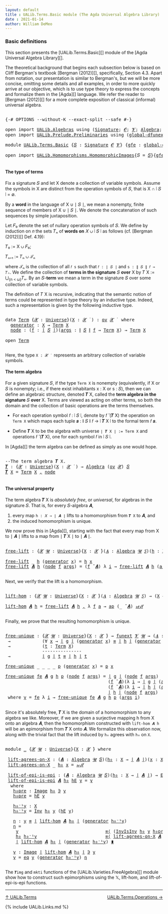 ```yaml
---
layout: default
title : UALib.Terms.Basic module (The Agda Universal Algebra Library)
date : 2021-01-14
author: William DeMeo
---
```


### <a id="basic-definitions">Basic definitions</a>

This section presents the [UALib.Terms.Basic][] module of the [Agda Universal Algebra Library][].

The theoretical background that begins each subsection below is based on Cliff Bergman's textbook [Bergman (2012)][], specifically, Section 4.3.  Apart from notation, our presentation is similar to Bergman's, but we will be more concise, omitting some details and all examples, in order to more quickly arrive at our objective, which is to use type theory to express the concepts and formalize them in the [Agda][] language.  We refer the reader to [Bergman (2012)][] for a more complete exposition of classical (informal) universal algebra.

<pre class="Agda">

<a id="845" class="Symbol">{-#</a> <a id="849" class="Keyword">OPTIONS</a> <a id="857" class="Pragma">--without-K</a> <a id="869" class="Pragma">--exact-split</a> <a id="883" class="Pragma">--safe</a> <a id="890" class="Symbol">#-}</a>

<a id="895" class="Keyword">open</a> <a id="900" class="Keyword">import</a> <a id="907" href="UALib.Algebras.html" class="Module">UALib.Algebras</a> <a id="922" class="Keyword">using</a> <a id="928" class="Symbol">(</a><a id="929" href="UALib.Algebras.Signatures.html#1377" class="Function">Signature</a><a id="938" class="Symbol">;</a> <a id="940" href="universes.html#613" class="Generalizable">𝓞</a><a id="941" class="Symbol">;</a> <a id="943" href="universes.html#617" class="Generalizable">𝓥</a><a id="944" class="Symbol">;</a> <a id="946" href="UALib.Algebras.Algebras.html#771" class="Function">Algebra</a><a id="953" class="Symbol">;</a> <a id="955" href="UALib.Algebras.Algebras.html#3472" class="Function Operator">_↠_</a><a id="958" class="Symbol">)</a>
<a id="960" class="Keyword">open</a> <a id="965" class="Keyword">import</a> <a id="972" href="UALib.Prelude.Preliminaries.html" class="Module">UALib.Prelude.Preliminaries</a> <a id="1000" class="Keyword">using</a> <a id="1006" class="Symbol">(</a><a id="1007" href="MGS-Subsingleton-Theorems.html#3468" class="Function">global-dfunext</a><a id="1021" class="Symbol">;</a> <a id="1023" href="universes.html#551" class="Postulate">Universe</a><a id="1031" class="Symbol">;</a> <a id="1033" href="universes.html#758" class="Function Operator">_̇</a><a id="1035" class="Symbol">)</a>

<a id="1038" class="Keyword">module</a> <a id="1045" href="UALib.Terms.Basic.html" class="Module">UALib.Terms.Basic</a> <a id="1063" class="Symbol">{</a><a id="1064" href="UALib.Terms.Basic.html#1064" class="Bound">𝑆</a> <a id="1066" class="Symbol">:</a> <a id="1068" href="UALib.Algebras.Signatures.html#1377" class="Function">Signature</a> <a id="1078" href="universes.html#613" class="Generalizable">𝓞</a> <a id="1080" href="universes.html#617" class="Generalizable">𝓥</a><a id="1081" class="Symbol">}</a> <a id="1083" class="Symbol">{</a><a id="1084" href="UALib.Terms.Basic.html#1084" class="Bound">gfe</a> <a id="1088" class="Symbol">:</a> <a id="1090" href="MGS-Subsingleton-Theorems.html#3468" class="Function">global-dfunext</a><a id="1104" class="Symbol">}</a> <a id="1106" class="Keyword">where</a>

<a id="1113" class="Keyword">open</a> <a id="1118" class="Keyword">import</a> <a id="1125" href="UALib.Homomorphisms.HomomorphicImages.html" class="Module">UALib.Homomorphisms.HomomorphicImages</a><a id="1162" class="Symbol">{</a><a id="1163" class="Argument">𝑆</a> <a id="1165" class="Symbol">=</a> <a id="1167" href="UALib.Terms.Basic.html#1064" class="Bound">𝑆</a><a id="1168" class="Symbol">}{</a><a id="1170" href="UALib.Terms.Basic.html#1084" class="Bound">gfe</a><a id="1173" class="Symbol">}</a> <a id="1175" class="Keyword">hiding</a> <a id="1182" class="Symbol">(</a>Universe<a id="1191" class="Symbol">;</a> _̇<a id="1195" class="Symbol">;</a> Algebra<a id="1204" class="Symbol">)</a> <a id="1206" class="Keyword">public</a>

</pre>

#### <a id="the-type-of-terms">The type of terms</a>

Fix a signature 𝑆 and let X denote a collection of variable symbols. Assume the symbols in X are distinct from the operation symbols of 𝑆, that is X ∩ ∣ 𝑆 ∣ = ∅.

By a **word** in the language of X ∪ ∣ 𝑆 ∣, we mean a nonempty, finite sequence of members of X ∪ ∣ 𝑆 ∣. We denote the concatenation of such sequences by simple juxtaposition.

Let 𝐹₀ denote the set of nullary operation symbols of 𝑆. We define by induction on 𝑛 the sets 𝑇ₙ of **words on** 𝑋 ∪ ∣ 𝑆 ∣ as follows (cf. [Bergman (2012)][] Def. 4.19):

𝑇₀ := X ∪ 𝐹₀;

𝑇ₙ₊₁ := 𝑇ₙ ∪ 𝒯ₙ

where 𝒯ₙ is the collection of all `𝑓 s` such that `𝑓 : ∣ 𝑆 ∣` and `s : ∥ 𝑆 ∥ 𝑓 → 𝑇ₙ`. We define the collection of **terms in the signature** 𝑆 **over** X by 𝑇 X := ⋃<sub>{n < ω}</sub>𝑇ₙ. By an 𝑆-**term** we mean a term in the signature 𝑆 over some collection of variable symbols.

The definition of 𝑇 X is recursive, indicating that the semantic notion of terms could be represented in type theory by an inductive type. Indeed, such a representation is given by the following inductive type.

<pre class="Agda">

<a id="2330" class="Keyword">data</a> <a id="Term"></a><a id="2335" href="UALib.Terms.Basic.html#2335" class="Datatype">Term</a> <a id="2340" class="Symbol">{</a><a id="2341" href="UALib.Terms.Basic.html#2341" class="Bound">𝓧</a> <a id="2343" class="Symbol">:</a> <a id="2345" href="universes.html#551" class="Postulate">Universe</a><a id="2353" class="Symbol">}(</a><a id="2355" href="UALib.Terms.Basic.html#2355" class="Bound">X</a> <a id="2357" class="Symbol">:</a> <a id="2359" href="UALib.Terms.Basic.html#2341" class="Bound">𝓧</a> <a id="2361" href="universes.html#758" class="Function Operator">̇</a> <a id="2363" class="Symbol">)</a> <a id="2365" class="Symbol">:</a> <a id="2367" href="UALib.Algebras.Products.html#2030" class="Function">ov</a> <a id="2370" href="UALib.Terms.Basic.html#2341" class="Bound">𝓧</a> <a id="2372" href="universes.html#758" class="Function Operator">̇</a>  <a id="2375" class="Keyword">where</a>
  <a id="Term.generator"></a><a id="2383" href="UALib.Terms.Basic.html#2383" class="InductiveConstructor">generator</a> <a id="2393" class="Symbol">:</a> <a id="2395" href="UALib.Terms.Basic.html#2355" class="Bound">X</a> <a id="2397" class="Symbol">→</a> <a id="2399" href="UALib.Terms.Basic.html#2335" class="Datatype">Term</a> <a id="2404" href="UALib.Terms.Basic.html#2355" class="Bound">X</a>
  <a id="Term.node"></a><a id="2408" href="UALib.Terms.Basic.html#2408" class="InductiveConstructor">node</a> <a id="2413" class="Symbol">:</a> <a id="2415" class="Symbol">(</a><a id="2416" href="UALib.Terms.Basic.html#2416" class="Bound">f</a> <a id="2418" class="Symbol">:</a> <a id="2420" href="UALib.Prelude.Preliminaries.html#11659" class="Function Operator">∣</a> <a id="2422" href="UALib.Terms.Basic.html#1064" class="Bound">𝑆</a> <a id="2424" href="UALib.Prelude.Preliminaries.html#11659" class="Function Operator">∣</a><a id="2425" class="Symbol">)(</a><a id="2427" href="UALib.Terms.Basic.html#2427" class="Bound">args</a> <a id="2432" class="Symbol">:</a> <a id="2434" href="UALib.Prelude.Preliminaries.html#11740" class="Function Operator">∥</a> <a id="2436" href="UALib.Terms.Basic.html#1064" class="Bound">𝑆</a> <a id="2438" href="UALib.Prelude.Preliminaries.html#11740" class="Function Operator">∥</a> <a id="2440" href="UALib.Terms.Basic.html#2416" class="Bound">f</a> <a id="2442" class="Symbol">→</a> <a id="2444" href="UALib.Terms.Basic.html#2335" class="Datatype">Term</a> <a id="2449" href="UALib.Terms.Basic.html#2355" class="Bound">X</a><a id="2450" class="Symbol">)</a> <a id="2452" class="Symbol">→</a> <a id="2454" href="UALib.Terms.Basic.html#2335" class="Datatype">Term</a> <a id="2459" href="UALib.Terms.Basic.html#2355" class="Bound">X</a>

<a id="2462" class="Keyword">open</a> <a id="2467" href="UALib.Terms.Basic.html#2335" class="Module">Term</a>

</pre>

Here, the type `X : 𝓧 ̇` &nbsp; represents an arbitrary collection of variable symbols.

#### <a id="the-term-algebra">The term algebra</a>

For a given signature 𝑆, if the type `Term X` is nonempty (equivalently, if X or 𝑆 is nonempty; i.e., if there exist inhabitants x : X or s : 𝑆), then we can define an algebraic structure, denoted 𝑻 X, called the **term algebra in the signature** 𝑆 **over** X.  Terms are viewed as acting on other terms, so both the domain and the collection of basic operations are the terms themselves.

* For each operation symbol 𝑓 : ∣ 𝑆 ∣, denote by 𝑓 ̂ (𝑻 X) the operation on `Term X` which maps each tuple 𝒔 : ∥ 𝑆 ∥ 𝑓 → ∣ 𝑻 X ∣ to the formal term 𝑓 𝒔.

* Define 𝑻 X to be the algebra with universe `∣ 𝑻 X ∣ := Term X` and operations 𝑓 ̂ (𝑻 X), one for each symbol 𝑓 in ∣ 𝑆 ∣.

In [Agda][] the term algebra can be defined as simply as one would hope.

<pre class="Agda">

<a id="3382" class="Comment">--The term algebra 𝑻 X.</a>
<a id="𝑻"></a><a id="3406" href="UALib.Terms.Basic.html#3406" class="Function">𝑻</a> <a id="3408" class="Symbol">:</a> <a id="3410" class="Symbol">{</a><a id="3411" href="UALib.Terms.Basic.html#3411" class="Bound">𝓧</a> <a id="3413" class="Symbol">:</a> <a id="3415" href="universes.html#551" class="Postulate">Universe</a><a id="3423" class="Symbol">}(</a><a id="3425" href="UALib.Terms.Basic.html#3425" class="Bound">X</a> <a id="3427" class="Symbol">:</a> <a id="3429" href="UALib.Terms.Basic.html#3411" class="Bound">𝓧</a> <a id="3431" href="universes.html#758" class="Function Operator">̇</a> <a id="3433" class="Symbol">)</a> <a id="3435" class="Symbol">→</a> <a id="3437" href="UALib.Algebras.Algebras.html#771" class="Function">Algebra</a> <a id="3445" class="Symbol">(</a><a id="3446" href="UALib.Algebras.Products.html#2030" class="Function">ov</a> <a id="3449" href="UALib.Terms.Basic.html#3411" class="Bound">𝓧</a><a id="3450" class="Symbol">)</a> <a id="3452" href="UALib.Terms.Basic.html#1064" class="Bound">𝑆</a>
<a id="3454" href="UALib.Terms.Basic.html#3406" class="Function">𝑻</a> <a id="3456" href="UALib.Terms.Basic.html#3456" class="Bound">X</a> <a id="3458" class="Symbol">=</a> <a id="3460" href="UALib.Terms.Basic.html#2335" class="Datatype">Term</a> <a id="3465" href="UALib.Terms.Basic.html#3456" class="Bound">X</a> <a id="3467" href="UALib.Prelude.Preliminaries.html#5665" class="InductiveConstructor Operator">,</a> <a id="3469" href="UALib.Terms.Basic.html#2408" class="InductiveConstructor">node</a>

</pre>



#### <a id="the-universal-property">The universal property</a>

The term algebra 𝑻 X is *absolutely free*, or *universal*, for algebras in the signature 𝑆. That is, for every 𝑆-algebra 𝑨,

1.  every map `h : 𝑋 → ∣ 𝑨 ∣` lifts to a homomorphism from `𝑻 X` to 𝑨, and
2.  the induced homomorphism is unique.

We now prove this in [Agda][], starting with the fact that every map from X to ∣ 𝑨 ∣ lifts to a map from ∣ 𝑻 X ∣ to ∣ 𝑨 ∣.

<pre class="Agda">

<a id="free-lift"></a><a id="3932" href="UALib.Terms.Basic.html#3932" class="Function">free-lift</a> <a id="3942" class="Symbol">:</a> <a id="3944" class="Symbol">{</a><a id="3945" href="UALib.Terms.Basic.html#3945" class="Bound">𝓧</a> <a id="3947" href="UALib.Terms.Basic.html#3947" class="Bound">𝓤</a> <a id="3949" class="Symbol">:</a> <a id="3951" href="universes.html#551" class="Postulate">Universe</a><a id="3959" class="Symbol">}{</a><a id="3961" href="UALib.Terms.Basic.html#3961" class="Bound">X</a> <a id="3963" class="Symbol">:</a> <a id="3965" href="UALib.Terms.Basic.html#3945" class="Bound">𝓧</a> <a id="3967" href="universes.html#758" class="Function Operator">̇</a><a id="3968" class="Symbol">}(</a><a id="3970" href="UALib.Terms.Basic.html#3970" class="Bound">𝑨</a> <a id="3972" class="Symbol">:</a> <a id="3974" href="UALib.Algebras.Algebras.html#771" class="Function">Algebra</a> <a id="3982" href="UALib.Terms.Basic.html#3947" class="Bound">𝓤</a> <a id="3984" href="UALib.Terms.Basic.html#1064" class="Bound">𝑆</a><a id="3985" class="Symbol">)(</a><a id="3987" href="UALib.Terms.Basic.html#3987" class="Bound">h</a> <a id="3989" class="Symbol">:</a> <a id="3991" href="UALib.Terms.Basic.html#3961" class="Bound">X</a> <a id="3993" class="Symbol">→</a> <a id="3995" href="UALib.Prelude.Preliminaries.html#11659" class="Function Operator">∣</a> <a id="3997" href="UALib.Terms.Basic.html#3970" class="Bound">𝑨</a> <a id="3999" href="UALib.Prelude.Preliminaries.html#11659" class="Function Operator">∣</a><a id="4000" class="Symbol">)</a> <a id="4002" class="Symbol">→</a> <a id="4004" href="UALib.Prelude.Preliminaries.html#11659" class="Function Operator">∣</a> <a id="4006" href="UALib.Terms.Basic.html#3406" class="Function">𝑻</a> <a id="4008" href="UALib.Terms.Basic.html#3961" class="Bound">X</a> <a id="4010" href="UALib.Prelude.Preliminaries.html#11659" class="Function Operator">∣</a> <a id="4012" class="Symbol">→</a> <a id="4014" href="UALib.Prelude.Preliminaries.html#11659" class="Function Operator">∣</a> <a id="4016" href="UALib.Terms.Basic.html#3970" class="Bound">𝑨</a> <a id="4018" href="UALib.Prelude.Preliminaries.html#11659" class="Function Operator">∣</a>

<a id="4021" href="UALib.Terms.Basic.html#3932" class="Function">free-lift</a> <a id="4031" class="Symbol">_</a> <a id="4033" href="UALib.Terms.Basic.html#4033" class="Bound">h</a> <a id="4035" class="Symbol">(</a><a id="4036" href="UALib.Terms.Basic.html#2383" class="InductiveConstructor">generator</a> <a id="4046" href="UALib.Terms.Basic.html#4046" class="Bound">x</a><a id="4047" class="Symbol">)</a> <a id="4049" class="Symbol">=</a> <a id="4051" href="UALib.Terms.Basic.html#4033" class="Bound">h</a> <a id="4053" href="UALib.Terms.Basic.html#4046" class="Bound">x</a>
<a id="4055" href="UALib.Terms.Basic.html#3932" class="Function">free-lift</a> <a id="4065" href="UALib.Terms.Basic.html#4065" class="Bound">𝑨</a> <a id="4067" href="UALib.Terms.Basic.html#4067" class="Bound">h</a> <a id="4069" class="Symbol">(</a><a id="4070" href="UALib.Terms.Basic.html#2408" class="InductiveConstructor">node</a> <a id="4075" href="UALib.Terms.Basic.html#4075" class="Bound">f</a> <a id="4077" href="UALib.Terms.Basic.html#4077" class="Bound">args</a><a id="4081" class="Symbol">)</a> <a id="4083" class="Symbol">=</a> <a id="4085" class="Symbol">(</a><a id="4086" href="UALib.Terms.Basic.html#4075" class="Bound">f</a> <a id="4088" href="UALib.Algebras.Algebras.html#2921" class="Function Operator">̂</a> <a id="4090" href="UALib.Terms.Basic.html#4065" class="Bound">𝑨</a><a id="4091" class="Symbol">)</a> <a id="4093" class="Symbol">λ</a> <a id="4095" href="UALib.Terms.Basic.html#4095" class="Bound">i</a> <a id="4097" class="Symbol">→</a> <a id="4099" href="UALib.Terms.Basic.html#3932" class="Function">free-lift</a> <a id="4109" href="UALib.Terms.Basic.html#4065" class="Bound">𝑨</a> <a id="4111" href="UALib.Terms.Basic.html#4067" class="Bound">h</a> <a id="4113" class="Symbol">(</a><a id="4114" href="UALib.Terms.Basic.html#4077" class="Bound">args</a> <a id="4119" href="UALib.Terms.Basic.html#4095" class="Bound">i</a><a id="4120" class="Symbol">)</a>

</pre>

Next, we verify that the lift is a homomorphism.

<pre class="Agda">

<a id="lift-hom"></a><a id="4199" href="UALib.Terms.Basic.html#4199" class="Function">lift-hom</a> <a id="4208" class="Symbol">:</a> <a id="4210" class="Symbol">{</a><a id="4211" href="UALib.Terms.Basic.html#4211" class="Bound">𝓧</a> <a id="4213" href="UALib.Terms.Basic.html#4213" class="Bound">𝓤</a> <a id="4215" class="Symbol">:</a> <a id="4217" href="universes.html#551" class="Postulate">Universe</a><a id="4225" class="Symbol">}{</a><a id="4227" href="UALib.Terms.Basic.html#4227" class="Bound">X</a> <a id="4229" class="Symbol">:</a> <a id="4231" href="UALib.Terms.Basic.html#4211" class="Bound">𝓧</a> <a id="4233" href="universes.html#758" class="Function Operator">̇</a><a id="4234" class="Symbol">}(</a><a id="4236" href="UALib.Terms.Basic.html#4236" class="Bound">𝑨</a> <a id="4238" class="Symbol">:</a> <a id="4240" href="UALib.Algebras.Algebras.html#771" class="Function">Algebra</a> <a id="4248" href="UALib.Terms.Basic.html#4213" class="Bound">𝓤</a> <a id="4250" href="UALib.Terms.Basic.html#1064" class="Bound">𝑆</a><a id="4251" class="Symbol">)</a> <a id="4253" class="Symbol">→</a> <a id="4255" class="Symbol">(</a><a id="4256" href="UALib.Terms.Basic.html#4227" class="Bound">X</a> <a id="4258" class="Symbol">→</a> <a id="4260" href="UALib.Prelude.Preliminaries.html#11659" class="Function Operator">∣</a> <a id="4262" href="UALib.Terms.Basic.html#4236" class="Bound">𝑨</a> <a id="4264" href="UALib.Prelude.Preliminaries.html#11659" class="Function Operator">∣</a><a id="4265" class="Symbol">)</a> <a id="4267" class="Symbol">→</a> <a id="4269" href="UALib.Homomorphisms.Basic.html#2328" class="Function">hom</a> <a id="4273" class="Symbol">(</a><a id="4274" href="UALib.Terms.Basic.html#3406" class="Function">𝑻</a> <a id="4276" href="UALib.Terms.Basic.html#4227" class="Bound">X</a><a id="4277" class="Symbol">)</a> <a id="4279" href="UALib.Terms.Basic.html#4236" class="Bound">𝑨</a>

<a id="4282" href="UALib.Terms.Basic.html#4199" class="Function">lift-hom</a> <a id="4291" href="UALib.Terms.Basic.html#4291" class="Bound">𝑨</a> <a id="4293" href="UALib.Terms.Basic.html#4293" class="Bound">h</a> <a id="4295" class="Symbol">=</a> <a id="4297" href="UALib.Terms.Basic.html#3932" class="Function">free-lift</a> <a id="4307" href="UALib.Terms.Basic.html#4291" class="Bound">𝑨</a> <a id="4309" href="UALib.Terms.Basic.html#4293" class="Bound">h</a> <a id="4311" href="UALib.Prelude.Preliminaries.html#5665" class="InductiveConstructor Operator">,</a> <a id="4313" class="Symbol">λ</a> <a id="4315" href="UALib.Terms.Basic.html#4315" class="Bound">f</a> <a id="4317" href="UALib.Terms.Basic.html#4317" class="Bound">a</a> <a id="4319" class="Symbol">→</a> <a id="4321" href="MGS-MLTT.html#6613" class="Function">ap</a> <a id="4324" class="Symbol">(_</a> <a id="4327" href="UALib.Algebras.Algebras.html#2921" class="Function Operator">̂</a> <a id="4329" href="UALib.Terms.Basic.html#4291" class="Bound">𝑨</a><a id="4330" class="Symbol">)</a> <a id="4332" href="UALib.Prelude.Preliminaries.html#5570" class="InductiveConstructor">𝓇ℯ𝒻𝓁</a>

</pre>

Finally, we prove that the resulting homomorphism is unique.

<pre class="Agda">

<a id="free-unique"></a><a id="4426" href="UALib.Terms.Basic.html#4426" class="Function">free-unique</a> <a id="4438" class="Symbol">:</a> <a id="4440" class="Symbol">{</a><a id="4441" href="UALib.Terms.Basic.html#4441" class="Bound">𝓧</a> <a id="4443" href="UALib.Terms.Basic.html#4443" class="Bound">𝓤</a> <a id="4445" class="Symbol">:</a> <a id="4447" href="universes.html#551" class="Postulate">Universe</a><a id="4455" class="Symbol">}{</a><a id="4457" href="UALib.Terms.Basic.html#4457" class="Bound">X</a> <a id="4459" class="Symbol">:</a> <a id="4461" href="UALib.Terms.Basic.html#4441" class="Bound">𝓧</a> <a id="4463" href="universes.html#758" class="Function Operator">̇</a><a id="4464" class="Symbol">}</a> <a id="4466" class="Symbol">→</a> <a id="4468" href="MGS-FunExt-from-Univalence.html#393" class="Function">funext</a> <a id="4475" href="UALib.Terms.Basic.html#1080" class="Bound">𝓥</a> <a id="4477" href="UALib.Terms.Basic.html#4443" class="Bound">𝓤</a> <a id="4479" class="Symbol">→</a> <a id="4481" class="Symbol">(</a><a id="4482" href="UALib.Terms.Basic.html#4482" class="Bound">𝑨</a> <a id="4484" class="Symbol">:</a> <a id="4486" href="UALib.Algebras.Algebras.html#771" class="Function">Algebra</a> <a id="4494" href="UALib.Terms.Basic.html#4443" class="Bound">𝓤</a> <a id="4496" href="UALib.Terms.Basic.html#1064" class="Bound">𝑆</a><a id="4497" class="Symbol">)(</a><a id="4499" href="UALib.Terms.Basic.html#4499" class="Bound">g</a> <a id="4501" href="UALib.Terms.Basic.html#4501" class="Bound">h</a> <a id="4503" class="Symbol">:</a> <a id="4505" href="UALib.Homomorphisms.Basic.html#2328" class="Function">hom</a> <a id="4509" class="Symbol">(</a><a id="4510" href="UALib.Terms.Basic.html#3406" class="Function">𝑻</a> <a id="4512" href="UALib.Terms.Basic.html#4457" class="Bound">X</a><a id="4513" class="Symbol">)</a> <a id="4515" href="UALib.Terms.Basic.html#4482" class="Bound">𝑨</a><a id="4516" class="Symbol">)</a>
 <a id="4519" class="Symbol">→</a>            <a id="4532" class="Symbol">(∀</a> <a id="4535" href="UALib.Terms.Basic.html#4535" class="Bound">x</a> <a id="4537" class="Symbol">→</a> <a id="4539" href="UALib.Prelude.Preliminaries.html#11659" class="Function Operator">∣</a> <a id="4541" href="UALib.Terms.Basic.html#4499" class="Bound">g</a> <a id="4543" href="UALib.Prelude.Preliminaries.html#11659" class="Function Operator">∣</a> <a id="4545" class="Symbol">(</a><a id="4546" href="UALib.Terms.Basic.html#2383" class="InductiveConstructor">generator</a> <a id="4556" href="UALib.Terms.Basic.html#4535" class="Bound">x</a><a id="4557" class="Symbol">)</a> <a id="4559" href="UALib.Prelude.Preliminaries.html#5556" class="Datatype Operator">≡</a> <a id="4561" href="UALib.Prelude.Preliminaries.html#11659" class="Function Operator">∣</a> <a id="4563" href="UALib.Terms.Basic.html#4501" class="Bound">h</a> <a id="4565" href="UALib.Prelude.Preliminaries.html#11659" class="Function Operator">∣</a> <a id="4567" class="Symbol">(</a><a id="4568" href="UALib.Terms.Basic.html#2383" class="InductiveConstructor">generator</a> <a id="4578" href="UALib.Terms.Basic.html#4535" class="Bound">x</a><a id="4579" class="Symbol">))</a>
 <a id="4583" class="Symbol">→</a>            <a id="4596" class="Symbol">(</a><a id="4597" href="UALib.Terms.Basic.html#4597" class="Bound">t</a> <a id="4599" class="Symbol">:</a> <a id="4601" href="UALib.Terms.Basic.html#2335" class="Datatype">Term</a> <a id="4606" href="UALib.Terms.Basic.html#4457" class="Bound">X</a><a id="4607" class="Symbol">)</a>
              <a id="4623" class="Comment">---------------</a>
 <a id="4640" class="Symbol">→</a>            <a id="4653" href="UALib.Prelude.Preliminaries.html#11659" class="Function Operator">∣</a> <a id="4655" href="UALib.Terms.Basic.html#4499" class="Bound">g</a> <a id="4657" href="UALib.Prelude.Preliminaries.html#11659" class="Function Operator">∣</a> <a id="4659" href="UALib.Terms.Basic.html#4597" class="Bound">t</a> <a id="4661" href="UALib.Prelude.Preliminaries.html#5556" class="Datatype Operator">≡</a> <a id="4663" href="UALib.Prelude.Preliminaries.html#11659" class="Function Operator">∣</a> <a id="4665" href="UALib.Terms.Basic.html#4501" class="Bound">h</a> <a id="4667" href="UALib.Prelude.Preliminaries.html#11659" class="Function Operator">∣</a> <a id="4669" href="UALib.Terms.Basic.html#4597" class="Bound">t</a>

<a id="4672" href="UALib.Terms.Basic.html#4426" class="Function">free-unique</a> <a id="4684" class="Symbol">_</a> <a id="4686" class="Symbol">_</a> <a id="4688" class="Symbol">_</a> <a id="4690" class="Symbol">_</a> <a id="4692" href="UALib.Terms.Basic.html#4692" class="Bound">p</a> <a id="4694" class="Symbol">(</a><a id="4695" href="UALib.Terms.Basic.html#2383" class="InductiveConstructor">generator</a> <a id="4705" href="UALib.Terms.Basic.html#4705" class="Bound">x</a><a id="4706" class="Symbol">)</a> <a id="4708" class="Symbol">=</a> <a id="4710" href="UALib.Terms.Basic.html#4692" class="Bound">p</a> <a id="4712" href="UALib.Terms.Basic.html#4705" class="Bound">x</a>

<a id="4715" href="UALib.Terms.Basic.html#4426" class="Function">free-unique</a> <a id="4727" href="UALib.Terms.Basic.html#4727" class="Bound">fe</a> <a id="4730" href="UALib.Terms.Basic.html#4730" class="Bound">𝑨</a> <a id="4732" href="UALib.Terms.Basic.html#4732" class="Bound">g</a> <a id="4734" href="UALib.Terms.Basic.html#4734" class="Bound">h</a> <a id="4736" href="UALib.Terms.Basic.html#4736" class="Bound">p</a> <a id="4738" class="Symbol">(</a><a id="4739" href="UALib.Terms.Basic.html#2408" class="InductiveConstructor">node</a> <a id="4744" href="UALib.Terms.Basic.html#4744" class="Bound">f</a> <a id="4746" href="UALib.Terms.Basic.html#4746" class="Bound">args</a><a id="4750" class="Symbol">)</a> <a id="4752" class="Symbol">=</a> <a id="4754" href="UALib.Prelude.Preliminaries.html#11659" class="Function Operator">∣</a> <a id="4756" href="UALib.Terms.Basic.html#4732" class="Bound">g</a> <a id="4758" href="UALib.Prelude.Preliminaries.html#11659" class="Function Operator">∣</a> <a id="4760" class="Symbol">(</a><a id="4761" href="UALib.Terms.Basic.html#2408" class="InductiveConstructor">node</a> <a id="4766" href="UALib.Terms.Basic.html#4744" class="Bound">f</a> <a id="4768" href="UALib.Terms.Basic.html#4746" class="Bound">args</a><a id="4772" class="Symbol">)</a>            <a id="4785" href="MGS-MLTT.html#5997" class="Function Operator">≡⟨</a> <a id="4788" href="UALib.Prelude.Preliminaries.html#11740" class="Function Operator">∥</a> <a id="4790" href="UALib.Terms.Basic.html#4732" class="Bound">g</a> <a id="4792" href="UALib.Prelude.Preliminaries.html#11740" class="Function Operator">∥</a> <a id="4794" href="UALib.Terms.Basic.html#4744" class="Bound">f</a> <a id="4796" href="UALib.Terms.Basic.html#4746" class="Bound">args</a> <a id="4801" href="MGS-MLTT.html#5997" class="Function Operator">⟩</a>
                                       <a id="4842" class="Symbol">(</a><a id="4843" href="UALib.Terms.Basic.html#4744" class="Bound">f</a> <a id="4845" href="UALib.Algebras.Algebras.html#2921" class="Function Operator">̂</a> <a id="4847" href="UALib.Terms.Basic.html#4730" class="Bound">𝑨</a><a id="4848" class="Symbol">)(λ</a> <a id="4852" href="UALib.Terms.Basic.html#4852" class="Bound">i</a> <a id="4854" class="Symbol">→</a> <a id="4856" href="UALib.Prelude.Preliminaries.html#11659" class="Function Operator">∣</a> <a id="4858" href="UALib.Terms.Basic.html#4732" class="Bound">g</a> <a id="4860" href="UALib.Prelude.Preliminaries.html#11659" class="Function Operator">∣</a> <a id="4862" class="Symbol">(</a><a id="4863" href="UALib.Terms.Basic.html#4746" class="Bound">args</a> <a id="4868" href="UALib.Terms.Basic.html#4852" class="Bound">i</a><a id="4869" class="Symbol">))</a>  <a id="4873" href="MGS-MLTT.html#5997" class="Function Operator">≡⟨</a> <a id="4876" href="MGS-MLTT.html#6613" class="Function">ap</a> <a id="4879" class="Symbol">(_</a> <a id="4882" href="UALib.Algebras.Algebras.html#2921" class="Function Operator">̂</a> <a id="4884" href="UALib.Terms.Basic.html#4730" class="Bound">𝑨</a><a id="4885" class="Symbol">)</a> <a id="4887" href="UALib.Terms.Basic.html#5063" class="Function">γ</a> <a id="4889" href="MGS-MLTT.html#5997" class="Function Operator">⟩</a>
                                       <a id="4930" class="Symbol">(</a><a id="4931" href="UALib.Terms.Basic.html#4744" class="Bound">f</a> <a id="4933" href="UALib.Algebras.Algebras.html#2921" class="Function Operator">̂</a> <a id="4935" href="UALib.Terms.Basic.html#4730" class="Bound">𝑨</a><a id="4936" class="Symbol">)(λ</a> <a id="4940" href="UALib.Terms.Basic.html#4940" class="Bound">i</a> <a id="4942" class="Symbol">→</a> <a id="4944" href="UALib.Prelude.Preliminaries.html#11659" class="Function Operator">∣</a> <a id="4946" href="UALib.Terms.Basic.html#4734" class="Bound">h</a> <a id="4948" href="UALib.Prelude.Preliminaries.html#11659" class="Function Operator">∣</a> <a id="4950" class="Symbol">(</a><a id="4951" href="UALib.Terms.Basic.html#4746" class="Bound">args</a> <a id="4956" href="UALib.Terms.Basic.html#4940" class="Bound">i</a><a id="4957" class="Symbol">))</a>  <a id="4961" href="MGS-MLTT.html#5997" class="Function Operator">≡⟨</a> <a id="4964" class="Symbol">(</a><a id="4965" href="UALib.Prelude.Preliminaries.html#11740" class="Function Operator">∥</a> <a id="4967" href="UALib.Terms.Basic.html#4734" class="Bound">h</a> <a id="4969" href="UALib.Prelude.Preliminaries.html#11740" class="Function Operator">∥</a> <a id="4971" href="UALib.Terms.Basic.html#4744" class="Bound">f</a> <a id="4973" href="UALib.Terms.Basic.html#4746" class="Bound">args</a><a id="4977" class="Symbol">)</a><a id="4978" href="MGS-MLTT.html#6125" class="Function Operator">⁻¹</a> <a id="4981" href="MGS-MLTT.html#5997" class="Function Operator">⟩</a>
                                       <a id="5022" href="UALib.Prelude.Preliminaries.html#11659" class="Function Operator">∣</a> <a id="5024" href="UALib.Terms.Basic.html#4734" class="Bound">h</a> <a id="5026" href="UALib.Prelude.Preliminaries.html#11659" class="Function Operator">∣</a> <a id="5028" class="Symbol">(</a><a id="5029" href="UALib.Terms.Basic.html#2408" class="InductiveConstructor">node</a> <a id="5034" href="UALib.Terms.Basic.html#4744" class="Bound">f</a> <a id="5036" href="UALib.Terms.Basic.html#4746" class="Bound">args</a><a id="5040" class="Symbol">)</a>             <a id="5054" href="MGS-MLTT.html#6079" class="Function Operator">∎</a>
 <a id="5057" class="Keyword">where</a> <a id="5063" href="UALib.Terms.Basic.html#5063" class="Function">γ</a> <a id="5065" class="Symbol">=</a> <a id="5067" href="UALib.Terms.Basic.html#4727" class="Bound">fe</a> <a id="5070" class="Symbol">λ</a> <a id="5072" href="UALib.Terms.Basic.html#5072" class="Bound">i</a> <a id="5074" class="Symbol">→</a> <a id="5076" href="UALib.Terms.Basic.html#4426" class="Function">free-unique</a> <a id="5088" href="UALib.Terms.Basic.html#4727" class="Bound">fe</a> <a id="5091" href="UALib.Terms.Basic.html#4730" class="Bound">𝑨</a> <a id="5093" href="UALib.Terms.Basic.html#4732" class="Bound">g</a> <a id="5095" href="UALib.Terms.Basic.html#4734" class="Bound">h</a> <a id="5097" href="UALib.Terms.Basic.html#4736" class="Bound">p</a> <a id="5099" class="Symbol">(</a><a id="5100" href="UALib.Terms.Basic.html#4746" class="Bound">args</a> <a id="5105" href="UALib.Terms.Basic.html#5072" class="Bound">i</a><a id="5106" class="Symbol">)</a>

</pre>

Since it's absolutely free, 𝑻 X is the domain of a homomorphism to any algebra we like. Moreover, if we are given a surjective mapping h from X onto an algebra 𝑨, then the homomorphism constructed with `lift-hom 𝑨 h` will be an epimorphism from 𝑻 X onto 𝑨.  We formalize this observation now, along with the trivial fact that the lift induced by `h₀` agrees with `h₀` on `X`.

<pre class="Agda">

<a id="5512" class="Keyword">module</a> <a id="5519" href="UALib.Terms.Basic.html#5519" class="Module">_</a> <a id="5521" class="Symbol">{</a><a id="5522" href="UALib.Terms.Basic.html#5522" class="Bound">𝓧</a> <a id="5524" href="UALib.Terms.Basic.html#5524" class="Bound">𝓤</a> <a id="5526" class="Symbol">:</a> <a id="5528" href="universes.html#551" class="Postulate">Universe</a><a id="5536" class="Symbol">}{</a><a id="5538" href="UALib.Terms.Basic.html#5538" class="Bound">X</a> <a id="5540" class="Symbol">:</a> <a id="5542" href="UALib.Terms.Basic.html#5522" class="Bound">𝓧</a> <a id="5544" href="universes.html#758" class="Function Operator">̇</a><a id="5545" class="Symbol">}</a> <a id="5547" class="Keyword">where</a>

 <a id="5555" href="UALib.Terms.Basic.html#5555" class="Function">lift-agrees-on-X</a> <a id="5572" class="Symbol">:</a> <a id="5574" class="Symbol">(</a><a id="5575" href="UALib.Terms.Basic.html#5575" class="Bound">𝑨</a> <a id="5577" class="Symbol">:</a> <a id="5579" href="UALib.Algebras.Algebras.html#771" class="Function">Algebra</a> <a id="5587" href="UALib.Terms.Basic.html#5524" class="Bound">𝓤</a> <a id="5589" href="UALib.Terms.Basic.html#1064" class="Bound">𝑆</a><a id="5590" class="Symbol">)(</a><a id="5592" href="UALib.Terms.Basic.html#5592" class="Bound">h₀</a> <a id="5595" class="Symbol">:</a> <a id="5597" href="UALib.Terms.Basic.html#5538" class="Bound">X</a> <a id="5599" class="Symbol">→</a> <a id="5601" href="UALib.Prelude.Preliminaries.html#11659" class="Function Operator">∣</a> <a id="5603" href="UALib.Terms.Basic.html#5575" class="Bound">𝑨</a> <a id="5605" href="UALib.Prelude.Preliminaries.html#11659" class="Function Operator">∣</a><a id="5606" class="Symbol">)(</a><a id="5608" href="UALib.Terms.Basic.html#5608" class="Bound">x</a> <a id="5610" class="Symbol">:</a> <a id="5612" href="UALib.Terms.Basic.html#5538" class="Bound">X</a><a id="5613" class="Symbol">)</a> <a id="5615" class="Symbol">→</a> <a id="5617" href="UALib.Terms.Basic.html#5592" class="Bound">h₀</a> <a id="5620" href="UALib.Terms.Basic.html#5608" class="Bound">x</a> <a id="5622" href="UALib.Prelude.Preliminaries.html#5556" class="Datatype Operator">≡</a> <a id="5624" href="UALib.Prelude.Preliminaries.html#11659" class="Function Operator">∣</a> <a id="5626" href="UALib.Terms.Basic.html#4199" class="Function">lift-hom</a> <a id="5635" href="UALib.Terms.Basic.html#5575" class="Bound">𝑨</a> <a id="5637" href="UALib.Terms.Basic.html#5592" class="Bound">h₀</a> <a id="5640" href="UALib.Prelude.Preliminaries.html#11659" class="Function Operator">∣</a> <a id="5642" class="Symbol">(</a><a id="5643" href="UALib.Terms.Basic.html#2383" class="InductiveConstructor">generator</a> <a id="5653" href="UALib.Terms.Basic.html#5608" class="Bound">x</a><a id="5654" class="Symbol">)</a>
 <a id="5657" href="UALib.Terms.Basic.html#5555" class="Function">lift-agrees-on-X</a> <a id="5674" class="Symbol">_</a> <a id="5676" href="UALib.Terms.Basic.html#5676" class="Bound">h₀</a> <a id="5679" href="UALib.Terms.Basic.html#5679" class="Bound">x</a> <a id="5681" class="Symbol">=</a> <a id="5683" href="UALib.Prelude.Preliminaries.html#5570" class="InductiveConstructor">𝓇ℯ𝒻𝓁</a>

 <a id="5690" href="UALib.Terms.Basic.html#5690" class="Function">lift-of-epi-is-epi</a> <a id="5709" class="Symbol">:</a> <a id="5711" class="Symbol">(</a><a id="5712" href="UALib.Terms.Basic.html#5712" class="Bound">𝑨</a> <a id="5714" class="Symbol">:</a> <a id="5716" href="UALib.Algebras.Algebras.html#771" class="Function">Algebra</a> <a id="5724" href="UALib.Terms.Basic.html#5524" class="Bound">𝓤</a> <a id="5726" href="UALib.Terms.Basic.html#1064" class="Bound">𝑆</a><a id="5727" class="Symbol">)(</a><a id="5729" href="UALib.Terms.Basic.html#5729" class="Bound">h₀</a> <a id="5732" class="Symbol">:</a> <a id="5734" href="UALib.Terms.Basic.html#5538" class="Bound">X</a> <a id="5736" class="Symbol">→</a> <a id="5738" href="UALib.Prelude.Preliminaries.html#11659" class="Function Operator">∣</a> <a id="5740" href="UALib.Terms.Basic.html#5712" class="Bound">𝑨</a> <a id="5742" href="UALib.Prelude.Preliminaries.html#11659" class="Function Operator">∣</a><a id="5743" class="Symbol">)</a> <a id="5745" class="Symbol">→</a> <a id="5747" href="UALib.Prelude.Inverses.html#2353" class="Function">Epic</a> <a id="5752" href="UALib.Terms.Basic.html#5729" class="Bound">h₀</a> <a id="5755" class="Symbol">→</a> <a id="5757" href="UALib.Prelude.Inverses.html#2353" class="Function">Epic</a> <a id="5762" href="UALib.Prelude.Preliminaries.html#11659" class="Function Operator">∣</a> <a id="5764" href="UALib.Terms.Basic.html#4199" class="Function">lift-hom</a> <a id="5773" href="UALib.Terms.Basic.html#5712" class="Bound">𝑨</a> <a id="5775" href="UALib.Terms.Basic.html#5729" class="Bound">h₀</a> <a id="5778" href="UALib.Prelude.Preliminaries.html#11659" class="Function Operator">∣</a>
 <a id="5781" href="UALib.Terms.Basic.html#5690" class="Function">lift-of-epi-is-epi</a> <a id="5800" href="UALib.Terms.Basic.html#5800" class="Bound">𝑨</a> <a id="5802" href="UALib.Terms.Basic.html#5802" class="Bound">h₀</a> <a id="5805" href="UALib.Terms.Basic.html#5805" class="Bound">hE</a> <a id="5808" href="UALib.Terms.Basic.html#5808" class="Bound">y</a> <a id="5810" class="Symbol">=</a> <a id="5812" href="UALib.Terms.Basic.html#6142" class="Function">γ</a>
  <a id="5816" class="Keyword">where</a>
   <a id="5825" href="UALib.Terms.Basic.html#5825" class="Function">h₀pre</a> <a id="5831" class="Symbol">:</a> <a id="5833" href="UALib.Prelude.Inverses.html#788" class="Datatype Operator">Image</a> <a id="5839" href="UALib.Terms.Basic.html#5802" class="Bound">h₀</a> <a id="5842" href="UALib.Prelude.Inverses.html#788" class="Datatype Operator">∋</a> <a id="5844" href="UALib.Terms.Basic.html#5808" class="Bound">y</a>
   <a id="5849" href="UALib.Terms.Basic.html#5825" class="Function">h₀pre</a> <a id="5855" class="Symbol">=</a> <a id="5857" href="UALib.Terms.Basic.html#5805" class="Bound">hE</a> <a id="5860" href="UALib.Terms.Basic.html#5808" class="Bound">y</a>

   <a id="5866" href="UALib.Terms.Basic.html#5866" class="Function">h₀⁻¹y</a> <a id="5872" class="Symbol">:</a> <a id="5874" href="UALib.Terms.Basic.html#5538" class="Bound">X</a>
   <a id="5879" href="UALib.Terms.Basic.html#5866" class="Function">h₀⁻¹y</a> <a id="5885" class="Symbol">=</a> <a id="5887" href="UALib.Prelude.Inverses.html#1667" class="Function">Inv</a> <a id="5891" href="UALib.Terms.Basic.html#5802" class="Bound">h₀</a> <a id="5894" href="UALib.Terms.Basic.html#5808" class="Bound">y</a> <a id="5896" class="Symbol">(</a><a id="5897" href="UALib.Terms.Basic.html#5805" class="Bound">hE</a> <a id="5900" href="UALib.Terms.Basic.html#5808" class="Bound">y</a><a id="5901" class="Symbol">)</a>

   <a id="5907" href="UALib.Terms.Basic.html#5907" class="Function">η</a> <a id="5909" class="Symbol">:</a> <a id="5911" href="UALib.Terms.Basic.html#5808" class="Bound">y</a> <a id="5913" href="UALib.Prelude.Preliminaries.html#5556" class="Datatype Operator">≡</a> <a id="5915" href="UALib.Prelude.Preliminaries.html#11659" class="Function Operator">∣</a> <a id="5917" href="UALib.Terms.Basic.html#4199" class="Function">lift-hom</a> <a id="5926" href="UALib.Terms.Basic.html#5800" class="Bound">𝑨</a> <a id="5928" href="UALib.Terms.Basic.html#5802" class="Bound">h₀</a> <a id="5931" href="UALib.Prelude.Preliminaries.html#11659" class="Function Operator">∣</a> <a id="5933" class="Symbol">(</a><a id="5934" href="UALib.Terms.Basic.html#2383" class="InductiveConstructor">generator</a> <a id="5944" href="UALib.Terms.Basic.html#5866" class="Function">h₀⁻¹y</a><a id="5949" class="Symbol">)</a>
   <a id="5954" href="UALib.Terms.Basic.html#5907" class="Function">η</a> <a id="5956" class="Symbol">=</a>
    <a id="5962" href="UALib.Terms.Basic.html#5808" class="Bound">y</a>                                 <a id="5996" href="MGS-MLTT.html#5997" class="Function Operator">≡⟨</a> <a id="5999" class="Symbol">(</a><a id="6000" href="UALib.Prelude.Inverses.html#1886" class="Function">InvIsInv</a> <a id="6009" href="UALib.Terms.Basic.html#5802" class="Bound">h₀</a> <a id="6012" href="UALib.Terms.Basic.html#5808" class="Bound">y</a> <a id="6014" href="UALib.Terms.Basic.html#5825" class="Function">h₀pre</a><a id="6019" class="Symbol">)</a><a id="6020" href="MGS-MLTT.html#6125" class="Function Operator">⁻¹</a> <a id="6023" href="MGS-MLTT.html#5997" class="Function Operator">⟩</a>
    <a id="6029" href="UALib.Terms.Basic.html#5802" class="Bound">h₀</a> <a id="6032" href="UALib.Terms.Basic.html#5866" class="Function">h₀⁻¹y</a>                          <a id="6063" href="MGS-MLTT.html#5997" class="Function Operator">≡⟨</a> <a id="6066" href="UALib.Terms.Basic.html#5555" class="Function">lift-agrees-on-X</a> <a id="6083" href="UALib.Terms.Basic.html#5800" class="Bound">𝑨</a> <a id="6085" href="UALib.Terms.Basic.html#5802" class="Bound">h₀</a> <a id="6088" href="UALib.Terms.Basic.html#5866" class="Function">h₀⁻¹y</a> <a id="6094" href="MGS-MLTT.html#5997" class="Function Operator">⟩</a>
    <a id="6100" href="UALib.Prelude.Preliminaries.html#11659" class="Function Operator">∣</a> <a id="6102" href="UALib.Terms.Basic.html#4199" class="Function">lift-hom</a> <a id="6111" href="UALib.Terms.Basic.html#5800" class="Bound">𝑨</a> <a id="6113" href="UALib.Terms.Basic.html#5802" class="Bound">h₀</a> <a id="6116" href="UALib.Prelude.Preliminaries.html#11659" class="Function Operator">∣</a> <a id="6118" class="Symbol">(</a><a id="6119" href="UALib.Terms.Basic.html#2383" class="InductiveConstructor">generator</a> <a id="6129" href="UALib.Terms.Basic.html#5866" class="Function">h₀⁻¹y</a><a id="6134" class="Symbol">)</a> <a id="6136" href="MGS-MLTT.html#6079" class="Function Operator">∎</a>

   <a id="6142" href="UALib.Terms.Basic.html#6142" class="Function">γ</a> <a id="6144" class="Symbol">:</a> <a id="6146" href="UALib.Prelude.Inverses.html#788" class="Datatype Operator">Image</a> <a id="6152" href="UALib.Prelude.Preliminaries.html#11659" class="Function Operator">∣</a> <a id="6154" href="UALib.Terms.Basic.html#4199" class="Function">lift-hom</a> <a id="6163" href="UALib.Terms.Basic.html#5800" class="Bound">𝑨</a> <a id="6165" href="UALib.Terms.Basic.html#5802" class="Bound">h₀</a> <a id="6168" href="UALib.Prelude.Preliminaries.html#11659" class="Function Operator">∣</a> <a id="6170" href="UALib.Prelude.Inverses.html#788" class="Datatype Operator">∋</a> <a id="6172" href="UALib.Terms.Basic.html#5808" class="Bound">y</a>
   <a id="6177" href="UALib.Terms.Basic.html#6142" class="Function">γ</a> <a id="6179" class="Symbol">=</a> <a id="6181" href="UALib.Prelude.Inverses.html#884" class="InductiveConstructor">eq</a> <a id="6184" href="UALib.Terms.Basic.html#5808" class="Bound">y</a> <a id="6186" class="Symbol">(</a><a id="6187" href="UALib.Terms.Basic.html#2383" class="InductiveConstructor">generator</a> <a id="6197" href="UALib.Terms.Basic.html#5866" class="Function">h₀⁻¹y</a><a id="6202" class="Symbol">)</a> <a id="6204" href="UALib.Terms.Basic.html#5907" class="Function">η</a>

</pre>


The `𝑻img` and `mkti` functions of the [UALib.Varieties.FreeAlgebra][] module show how to construct such epimorphisms using the 𝕏, lift-hom, and lift-of-epi-is-epi functions.




--------------------------------------

[↑ UALib.Terms](UALib.Terms.html)
<span style="float:right;">[UALib.Terms.Operations →](UALib.Terms.Operations.html)</span>

{% include UALib.Links.md %}
